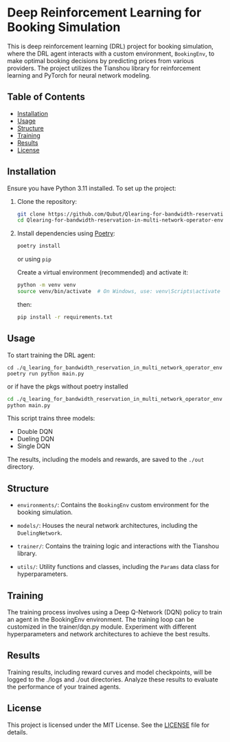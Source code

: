 
# Deep Reinforcement Learning for Booking Simulation

This is deep reinforcement learning (DRL) project for booking simulation, where the DRL agent interacts with a custom environment, `BookingEnv`, to make optimal booking decisions by predicting prices from various providers.
The project utilizes the Tianshou library for reinforcement learning and PyTorch for neural network modeling.

## Table of Contents

- [Installation](#installation)
- [Usage](#usage)
- [Structure](#structure)
- [Training](#training)
- [Results](#results)
- [License](#license)


## Installation

Ensure you have Python 3.11 installed. To set up the project:

1. Clone the repository:
   ```bash
   git clone https://github.com/Qubut/Qlearing-for-bandwidth-reservation-in-multi-network-operator-env
   cd Qlearing-for-bandwidth-reservation-in-multi-network-operator-env
   ```

2. Install dependencies using [Poetry](https://python-poetry.org/docs/):
   ```bash
   poetry install
    ```
    or using `pip`

    Create a virtual environment (recommended) and activate it:
    ```bash
    python -m venv venv
    source venv/bin/activate  # On Windows, use: venv\Scripts\activate
    ```
    then: 

    ```bash
    pip install -r requirements.txt
    ```


## Usage

To start training the DRL agent:

```shell
cd ./q_learing_for_bandwidth_reservation_in_multi_network_operator_env
poetry run python main.py

```
or if have the pkgs without poetry installed 

```bash
cd ./q_learing_for_bandwidth_reservation_in_multi_network_operator_env
python main.py
```

This script trains three models:
- Double DQN
- Dueling DQN
- Single DQN

The results, including the models and rewards, are saved to the `./out` directory.

## Structure

- `environments/`: Contains the `BookingEnv` custom environment for the booking simulation.

- `models/`: Houses the neural network architectures, including the `DuelingNetwork`.

- `trainer/`: Contains the training logic and interactions with the Tianshou library.

- `utils/`: Utility functions and classes, including the `Params` data class for hyperparameters.

## Training

The training process involves using a Deep Q-Network (DQN) policy to train an agent in the BookingEnv environment. The training loop can be customized in the trainer/dqn.py module. Experiment with different hyperparameters and network architectures to achieve the best results.

## Results

Training results, including reward curves and model checkpoints, will be logged to the ./logs and ./out directories. Analyze these results to evaluate the performance of your trained agents.

## License

This project is licensed under the MIT License. See the [LICENSE](LICENSE) file for details.

